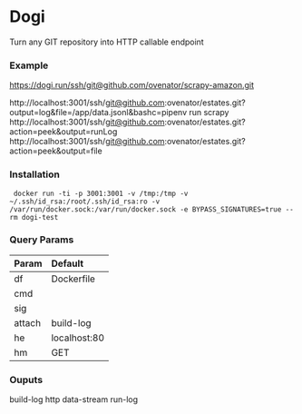 # Dogi

[comment]: <> (Execute code in any GIT repo via HTTP)
Turn any GIT repository into HTTP callable endpoint

### Example
https://dogi.run/ssh/git@github.com/ovenator/scrapy-amazon.git

http://localhost:3001/ssh/git@github.com:ovenator/estates.git?output=log&file=/app/data.jsonl&bashc=pipenv run scrapy
http://localhost:3001/ssh/git@github.com:ovenator/estates.git?action=peek&output=runLog
http://localhost:3001/ssh/git@github.com:ovenator/estates.git?action=peek&output=file


### Installation
```shell
 docker run -ti -p 3001:3001 -v /tmp:/tmp -v ~/.ssh/id_rsa:/root/.ssh/id_rsa:ro -v /var/run/docker.sock:/var/run/docker.sock -e BYPASS_SIGNATURES=true --rm dogi-test 
```
### Query Params

| Param         | Default           |
| ------------- |:-------------| 
| df            | Dockerfile |
| cmd           |       | 
| sig          |      |   
| attach          |  build-log    |   
| he          | localhost:80|
| hm          | GET|??

### Ouputs
build-log
http
data-stream
run-log